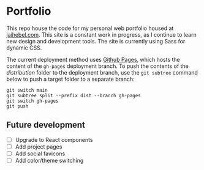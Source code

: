 # Portfolio

This repo house the code for my personal web portfolio housed at [jaihebel.com](http://jaihebel.com). This site is a constant work in progress, as I continue to learn new design and development tools. The site is currently using Sass for dynamic CSS.

The current deployment method uses [Github Pages](https://pages.github.com/), which hosts the content of the `gh-pages` deployment branch. To push the contents of the *distribution* folder to the deployment branch, use the `git subtree` command below to push a target folder to a separate branch:

```
git switch main
git subtree split --prefix dist --branch gh-pages
git switch gh-pages
git push
```

## Future development

- [ ] Upgrade to React components
- [ ] Add project pages
- [ ] Add social favicons
- [ ] Add color/theme switching
